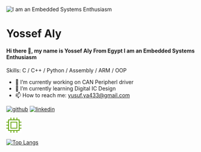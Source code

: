 
![ I am an Embedded Systems Enthusiasm](https://kinetic-vision.com/wp-content/uploads/2021/02/Architecture-2.jpg)

# Yossef Aly 
#### Hi there 👋, my name is Yossef Aly From Egypt I am an Embedded Systems Enthusiasm



Skills: C / C++ / Python / Assembly / ARM / OOP 

- 🔭 I’m currently working on CAN Peripherl driver   
- 🌱 I’m currently learning Digital IC Design 
- 📫 How to reach me: yusuf.ya433@gmail.com 


[<img src='https://cdn.jsdelivr.net/npm/simple-icons@3.0.1/icons/github.svg' alt='github' height='40'>](https://github.com/YossefAly)  [<img src='https://cdn.jsdelivr.net/npm/simple-icons@3.0.1/icons/linkedin.svg' alt='linkedin' height='40'>](https://www.linkedin.com/in/www.linkedin.com/in/yossef-aly-5a45a8240/)  

<a href='https://docs.github.com/en/developers'><img src='https://raw.githubusercontent.com/acervenky/animated-github-badges/master/assets/devbadge.gif' width='40' height='40'></a> 

[![Top Langs](https://github-readme-stats.vercel.app/api/top-langs/?username=YossefAly)](https://github.com/anuraghazra/github-readme-stats)

